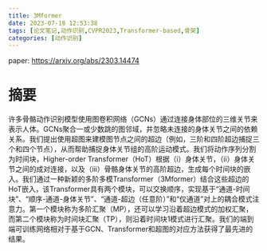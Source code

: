 ```yaml
---
title: 3Mformer
date: 2023-07-18 12:53:38
tags: [论文笔记,动作识别,CVPR2023,Transformer-based,骨架]
categories: [动作识别]
---
```


paper: https://arxiv.org/abs/2303.14474

# 摘要

许多骨骼动作识别模型使用图卷积网络（GCNs）通过连接身体部位的三维关节来表示人体。GCNs聚合一或少数跳的图邻域，并忽略未连接的身体关节之间的依赖关系。我们提出使用超图来建模图节点之间的超边（例如，三阶和四阶超边捕捉三个和四个节点），从而帮助捕捉身体关节组的高阶运动模式。我们将动作序列分割为时间块，Higher-order Transformer（HoT）根据（i）身体关节，（ii）身体关节之间的成对连接，以及（iii）骨骼身体关节的高阶超边，生成每个时间块的嵌入。我们通过一种新颖的多阶多模Transformer（3Mformer）结合这些超边的HoT嵌入，该Transformer具有两个模块，可以交换顺序，实现基于“通道-时间块”、“顺序-通道-身体关节”、“通道-超边（任意阶）”和“仅通道”对上的耦合模式注意力。第一个模块称为多阶汇聚（MP），还可以学习沿着超边模式的加权汇聚，而第二个模块称为时间块汇聚（TP），则沿着时间块1模式进行汇聚。我们的端到端可训练网络相对于基于GCN、Transformer和超图的对应方法获得了最先进的结果。

